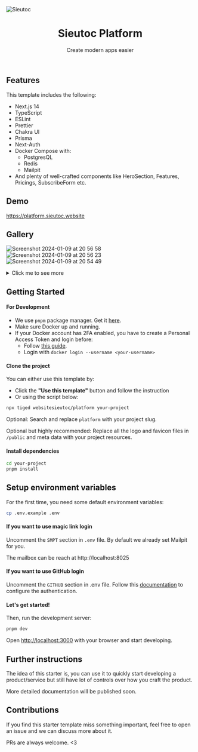 <img alt="Sieutoc" src="https://github.com/websitesieutoc/platform/assets/1083478/85190f2c-a300-4f2d-bbb2-00cc632c80cf">

<h1 align="center">Sieutoc Platform</h1>

<p align="center">
    Create modern apps easier
</p>

<br/>

## Features

This template includes the following:

- Next.js 14
- TypeScript
- ESLint
- Prettier
- Chakra UI
- Prisma
- Next-Auth
- Docker Compose with:
    - PostgresQL
    - Redis
    - Mailpit
- And plenty of well-crafted components like HeroSection, Features, Pricings, SubscribeForm etc.

## Demo

https://platform.sieutoc.website

## Gallery

![Screenshot 2024-01-09 at 20 56 58](https://github.com/websitesieutoc/platform/assets/1083478/f01eba8f-4674-40ad-a823-a499eef7269e)
![Screenshot 2024-01-09 at 20 56 23](https://github.com/websitesieutoc/platform/assets/1083478/cdd50973-8478-478b-9114-398f2b70553b)
![Screenshot 2024-01-09 at 20 54 49](https://github.com/websitesieutoc/platform/assets/1083478/f96c813b-8928-497a-9a85-daf2bf2426ad)

<details>
  <summary>Click me to see more</summary>
    
![Screenshot 2024-01-09 at 20 57 35](https://github.com/websitesieutoc/platform/assets/1083478/a34c4055-f187-4ad5-8224-2b7ec67acec8)
![Screenshot 2024-01-09 at 20 57 16](https://github.com/websitesieutoc/platform/assets/1083478/d543b6ad-1d95-4c28-ad17-6b46cd944a89)
![Screenshot 2024-01-09 at 20 57 12](https://github.com/websitesieutoc/platform/assets/1083478/4ba7869b-c27b-4377-9b75-3a50b3c0ec45)
![Screenshot 2024-01-09 at 20 56 46](https://github.com/websitesieutoc/platform/assets/1083478/b6366cf9-8e5b-414d-802f-124bab2f2100)
![Screenshot 2024-01-09 at 20 56 33](https://github.com/websitesieutoc/platform/assets/1083478/a11c25bd-d781-4c92-a8fb-c8e74adeca35)
![Screenshot 2024-01-09 at 20 56 28](https://github.com/websitesieutoc/platform/assets/1083478/43f7d462-5eeb-4c3c-9f0f-7199fe005915)

</details>

## Getting Started

#### For Development

- We use `pnpm` package manager. Get it [here](https://pnpm.io/installation).
- Make sure Docker up and running.
- If your Docker account has 2FA enabled, you have to create a Personal Access Token and login before:
    - Follow [this guide](https://docs.docker.com/docker-hub/access-tokens/).
    - Login with `docker login --username <your-username>`

#### Clone the project

You can either use this template by:

- Click the **"Use this template"** button and follow the instruction
- Or using the script below:

```bash
npx tiged websitesieutoc/platform your-project
```

Optional: Search and replace `platform` with your project slug.

Optional but highly recommended: Replace all the logo and favicon files in `/public` and meta data with your project resources.

#### Install dependencies

```bash
cd your-project
pnpm install
```

## Setup environment variables

For the first time, you need some default environment variables:

```bash
cp .env.example .env
```

#### If you want to use magic link login

Uncomment the `SMPT` section in `.env` file. By default we already set Mailpit for you.

The mailbox can be reach at http://localhost:8025


#### If you want to use GitHub login

Uncomment the `GITHUB` section in .env file. Follow this [documentation](https://docs.github.com/en/apps/oauth-apps/building-oauth-apps/creating-an-oauth-app) to configure the authentication.

#### Let's get started!

Then, run the development server:

```bash
pnpm dev
```

Open [http://localhost:3000](http://localhost:3000) with your browser and start developing.

## Further instructions

The idea of this starter is, you can use it to quickly start developing a product/service but still have lot of controls over how you craft the product.

More detailed documentation will be published soon.

## Contributions

If you find this starter template miss something important, feel free to open an issue and we can discuss more about it.

PRs are always welcome. <3
